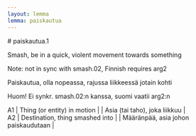 ```yaml
---
layout: lemma
lemma: paiskautua
---
```


<div class="sense">
# <span class="sensename">paiskautua.1</span>

<span class="description">Smash, be in a quick, violent movement towards something</span>

Note: not in sync with smash.02, Finnish requires arg2

<span class="description">Paiskautua, olla nopeassa, rajussa liikkeessä jotain kohti</span>

Huom! Ei synkr. smash.02:n kanssa, suomi vaatii arg2:n

A1 | Thing (or entity) in motion |   | Asia (tai taho), joka liikkuu |  
A2 | Destination, thing smashed into |   | Määränpää, asia johon paiskaudutaan |  

</div>

